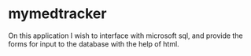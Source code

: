 # mymedtracker

On this application I wish to interface with microsoft sql, and provide the forms for input to the database with the help of html.  
